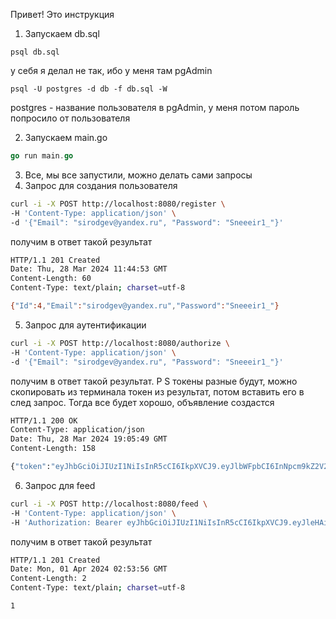 Привет!
Это инструкция

1) Запускаем db.sql

```pgsql
psql db.sql
```

у себя я делал не так, ибо у меня там pgAdmin

```pgsql
psql -U postgres -d db -f db.sql -W 
```

postgres - название пользователя в pgAdmin, у меня потом пароль попросило от пользователя

2. Запускаем main.go

```go
go run main.go
```

3. Все, мы все запустили, можно делать сами запросы
4. Запрос для создания пользователя

```bash
curl -i -X POST http://localhost:8080/register \
-H 'Content-Type: application/json' \
-d '{"Email": "sirodgev@yandex.ru", "Password": "Sneeeir1_"}'
```

получим в ответ такой результат

```bash
HTTP/1.1 201 Created
Date: Thu, 28 Mar 2024 11:44:53 GMT
Content-Length: 60
Content-Type: text/plain; charset=utf-8

{"Id":4,"Email":"sirodgev@yandex.ru","Password":"Sneeeir1_"}
```

5. Запрос для аутентификации

```bash
curl -i -X POST http://localhost:8080/authorize \
-H 'Content-Type: application/json' \
-d '{"Email": "sirodgev@yandex.ru", "Password": "Sneeeir1_"}'
```

получим в ответ такой результат. P S токены разные будут, можно скопировать из терминала токен из результат, потом вставить его в след запрос. Тогда все будет хорошо, объявление создастся

```bash
HTTP/1.1 200 OK
Content-Type: application/json
Date: Thu, 28 Mar 2024 19:05:49 GMT
Content-Length: 158

{"token":"eyJhbGciOiJIUzI1NiIsInR5cCI6IkpXVCJ9.eyJlbWFpbCI6InNpcm9kZ2V2QHlhbmRleC5ydSIsImV4cCI6MTcxMTgwOTEyM30.m5JXoKxeySEZlfkMIAw2bPZ4TFQUUNs31oh36Z3LpKs"}
```

6. Запрос для feed

```bash
curl -i -X POST http://localhost:8080/feed \
-H 'Content-Type: application/json' \
-H 'Authorization: Bearer eyJhbGciOiJIUzI1NiIsInR5cCI6IkpXVCJ9.eyJleHAiOjE3MTE5NjI1MjIsInN1YiI6IjEifQ.O7tIidPWmuGJ4rYJORXADaz34_FK1D51Xqfa5uE5qD4' \
```

получим в ответ такой результат

```bash
HTTP/1.1 201 Created
Date: Mon, 01 Apr 2024 02:53:56 GMT
Content-Length: 2
Content-Type: text/plain; charset=utf-8

1
```

